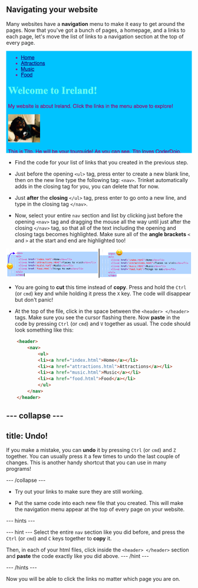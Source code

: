 ## Navigating your website

Many websites have a **navigation** menu to make it easy to get around the pages. Now that you've got a bunch of pages, a homepage, and a links to each page, let's move the list of links to a navigation section at the top of every page. 

![Example of a web page with navigation links at the top](images/egNavLinksAtTop.png)

- Find the code for your list of links that you created in the previous step.

- Just before the opening `<ul>` tag, press enter to create a new blank line, then on the new line type the following tag: `<nav>`. Trinket automatically adds in the closing tag for you, you can delete that for now.

- Just **after** the **closing** `</ul>` tag, press enter to go onto a new line, and type in the closing tag `</nav>`. 

- Now, select your entire `nav` section and list by clicking just before the opening `<nav>` tag and dragging the mouse all the way until just after the closing `</nav>` tag, so that all of the text including the opening and closing tags becomes highlighted. Make sure all of the **angle brackets** `<` and `>` at the start and end are highlighted too!

![Text on the left is not fully selected while the text on the right is](images/egSelectedYayWoops.png)

- You are going to **cut** this time instead of **copy**. Press and hold the `Ctrl` \(or `cmd`\) key and while holding it press the `X` key. The code will disappear but don't panic!

- At the top of the file, click in the space between the `<header> </header>` tags. Make sure you see the cursor flashing there. Now **paste** in the code by pressing `Ctrl` \(or `cmd`\) and `V` together as usual. The code should look something like this:

```html
    <header>
        <nav>
            <ul>
            <li><a href="index.html">Home</a></li>
            <li><a href="attractions.html">Attractions</a></li>
            <li><a href="music.html">Music</a></li>
            <li><a href="food.html">Food</a></li>
            </ul>
        </nav>
    </header>
```

--- collapse ---
---
title: Undo!
---

If you make a mistake, you can **undo** it by pressing `Ctrl` \(or `cmd`\) and `Z` together. You can usually press it a few times to undo the last couple of changes. This is another handy shortcut that you can use in many programs!

--- /collapse ---

- Try out your links to make sure they are still working.

- Put the same code into each new file that you created. This will make the navigation menu appear at the top of every page on your website.

 --- hints ---

 --- hint ---
 Select the entire `nav` section like you did before, and press the `Ctrl` \(or `cmd`\) and `C` keys together to **copy** it. 
 
 Then, in each of your html files, click inside the `<header> </header>` section and **paste** the code exactly like you did above.
 --- /hint ---

 --- /hints ---

Now you will be able to click the links no matter which page you are on. 

